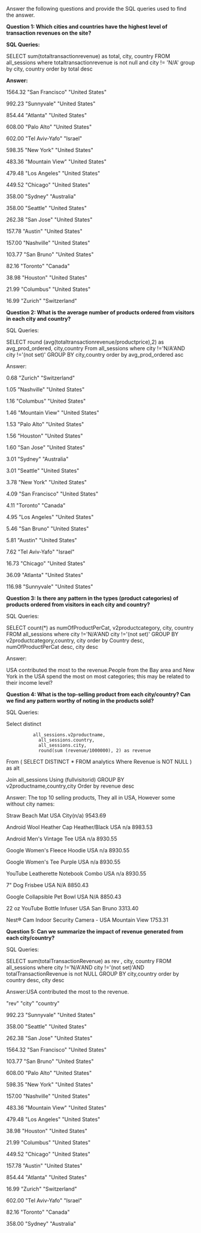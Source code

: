 Answer the following questions and provide the SQL queries used to find the answer.

    
**Question 1: Which cities and countries have the highest level of transaction revenues on the site?**


**SQL Queries:**

SELECT sum(totaltransactionrevenue) as total, 
		city, 
		country
FROM all_sessions 
		where totaltransactionrevenue is not null and city != 'N/A'
			group by city, country
			order by total desc



**Answer:**

1564.32	"San Francisco"	"United States"

992.23	"Sunnyvale"	"United States"

854.44	"Atlanta"	"United States"

608.00	"Palo Alto"	"United States"

602.00	"Tel Aviv-Yafo"	"Israel"

598.35	"New York"	"United States"

483.36	"Mountain View"	"United States"

479.48	"Los Angeles"	"United States"

449.52	"Chicago"	"United States"

358.00	"Sydney"	"Australia"

358.00	"Seattle"	"United States"

262.38	"San Jose"	"United States"

157.78	"Austin"	"United States"

157.00	"Nashville"	"United States"

103.77	"San Bruno"	"United States"

82.16	"Toronto"	"Canada"

38.98	"Houston"	"United States"

21.99	"Columbus"	"United States"

16.99	"Zurich"	"Switzerland"




**Question 2: What is the average number of products ordered from visitors in each city and country?**


SQL Queries:

SELECT round (avg(totaltransactionrevenue/productprice),2) as avg_prod_ordered, city,country
From all_sessions
	where city !='N/A'AND city !='(not set)'
	GROUP BY city,country
	order by avg_prod_ordered asc



Answer:

0.68	"Zurich"	"Switzerland"

1.05	"Nashville"	"United States"

1.16	"Columbus"	"United States"

1.46	"Mountain View"	"United States"

1.53	"Palo Alto"	"United States"

1.56	"Houston"	"United States"

1.60	"San Jose"	"United States"

3.01	"Sydney"	"Australia"

3.01	"Seattle"	"United States"

3.78	"New York"	"United States"

4.09	"San Francisco"	"United States"

4.11	"Toronto"	"Canada"

4.95	"Los Angeles"	"United States"

5.46	"San Bruno"	"United States"

5.81	"Austin"	"United States"

7.62	"Tel Aviv-Yafo"	"Israel"

16.73	"Chicago"	"United States"

36.09	"Atlanta"	"United States"

116.98	"Sunnyvale"	"United States"





**Question 3: Is there any pattern in the types (product categories) of products ordered from visitors in each city and country?**


SQL Queries:

SELECT count(*) as numOfProductPerCat, 
		v2productcategory, 
		city,
		country
FROM all_sessions
	where city !='N/A'AND city !='(not set)'
	GROUP BY v2productcategory,country, city
	order by  Country desc, numOfProductPerCat desc, city desc



Answer:

USA contributed the most to the revenue.People from the Bay area and New York in the USA spend the most on most categories; this may be related to their income level? 







**Question 4: What is the top-selling product from each city/country? Can we find any pattern worthy of noting in the products sold?**


SQL Queries:

Select distinct 

              all_sessions.v2productname, 
				all_sessions.country,
				all_sessions.city,
				round(sum (revenue/1000000), 2) as revenue
From (
	SELECT DISTINCT *
	FROM analytics
	Where Revenue is NOT NULL
	) as alt
	
Join all_sessions 
Using (fullvisitorid)
GROUP BY v2productname,country,city
Order by revenue desc 



Answer:  The top 10 selling products, They all in USA, However some without city names:

Straw Beach Mat   USA City(n/a) 9543.69

Android Wool Heather Cap Heather/Black  USA n/a 8983.53

Android Men's Vintage Tee  USA n/a 8930.55

Google Women's Fleece Hoodie USA n/a 8930.55

Google Women's Tee Purple  USA n/a 8930.55

YouTube Leatherette Notebook Combo  USA n/a 8930.55

7&quot; Dog Frisbee USA N/A 8850.43

Google Collapsible Pet Bowl USA N/A 8850.43

22 oz YouTube Bottle Infuser   USA San Bruno 3313.40

Nest® Cam Indoor Security Camera - USA Mountain View 1753.31









**Question 5: Can we summarize the impact of revenue generated from each city/country?**

SQL Queries: 

SELECT sum(totalTransactionRevenue) as rev , 
		city,
		country
FROM all_sessions
	where city !='N/A'AND city !='(not set)'AND totalTransactionRevenue is not NULL
	GROUP BY city,country
	order by country desc, city desc





Answer:USA contributed the most to the revenue.

"rev"	"city"	"country"

992.23	"Sunnyvale"	"United States"

358.00	"Seattle"	"United States"

262.38	"San Jose"	"United States"

1564.32	"San Francisco"	"United States"

103.77	"San Bruno"	"United States"

608.00	"Palo Alto"	"United States"

598.35	"New York"	"United States"

157.00	"Nashville"	"United States"

483.36	"Mountain View"	"United States"

479.48	"Los Angeles"	"United States"

38.98	"Houston"	"United States"

21.99	"Columbus"	"United States"

449.52	"Chicago"	"United States"

157.78	"Austin"	"United States"

854.44	"Atlanta"	"United States"

16.99	"Zurich"	"Switzerland"

602.00	"Tel Aviv-Yafo"	"Israel"

82.16	"Toronto"	"Canada"

358.00	"Sydney"	"Australia"







